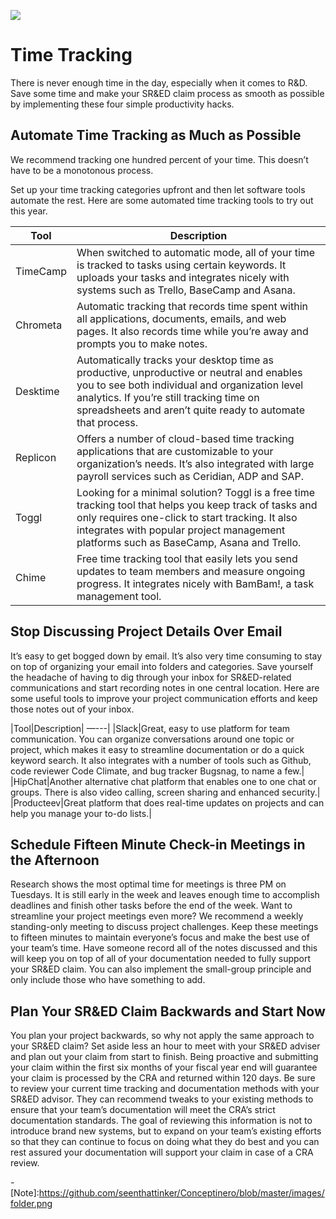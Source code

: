 ![](https://github.com/seenthattinker/Conceptinero/blob/master/images/conceptinero-funding-ideas-logo-white-383w.webp)


Time Tracking
=================








There is never enough time in the day,
especially when it comes to R&D.
Save some time and make your SR&ED claim process as smooth as possible by implementing these four simple productivity hacks.


Automate Time Tracking as Much as Possible
------------------------------------------------------

We recommend tracking one hundred percent of your time.
This doesn’t have to be a monotonous process.

Set up your time tracking categories upfront and then let software tools automate the rest.
Here are some automated time tracking tools to try out this year.

|Tool|Description|
| --- | --- |
|TimeCamp| When switched to automatic mode, all of your time is tracked to tasks using certain keywords. It uploads your tasks and integrates nicely with systems such as Trello, BaseCamp and Asana.|
|Chrometa|Automatic tracking that records time spent within all applications, documents, emails, and web pages. It also records time while you’re away and prompts you to make notes.|
|Desktime|Automatically tracks your desktop time as productive, unproductive or neutral and enables you to see both individual and organization level analytics. If you’re still tracking time on spreadsheets and aren’t quite ready to automate that process.|
|Replicon|Offers a number of cloud-based time tracking applications that are customizable to your organization’s needs. It’s also integrated with large payroll services such as Ceridian, ADP and SAP.|
|Toggl|Looking for a minimal solution? Toggl is a free time tracking tool that helps you keep track of tasks and only requires one-click to start tracking. It also integrates with popular project management platforms such as BaseCamp, Asana and Trello.|
|Chime|Free time tracking tool that easily lets you send updates to team members and measure ongoing progress. It integrates nicely with BamBam!, a task management tool.|


Stop Discussing Project Details Over Email
---------------------------------------------------

It’s easy to get bogged down by email.
It’s also very time consuming to stay on top of organizing your email into folders and categories.
Save yourself the headache of having to dig through your inbox for SR&ED-related communications and start recording notes in one central location.
Here are some useful tools to improve your project communication efforts and keep those notes out of your inbox.

|Tool|Description|
&mdash;---|
|Slack|Great, easy to use platform for team communication. You can organize conversations around one topic or project, which makes it easy to streamline documentation or do a quick keyword search. It also integrates with a number of tools such as Github, code reviewer Code Climate, and bug tracker Bugsnag, to name a few.|
|HipChat|Another alternative chat platform that enables one to one chat or groups. There is also video calling, screen sharing and enhanced security.|
|Producteev|Great platform that does real-time updates on projects and can help you manage your to-do lists.|

Schedule  Fifteen Minute Check-in Meetings in the Afternoon
--------------------------------------------------------------------



Research shows the most optimal time for meetings is three PM on Tuesdays.
It is still early in the week and leaves enough time to accomplish deadlines and finish other tasks before the end of the week.
Want to streamline your project meetings even more?
We recommend a weekly standing-only meeting to discuss project challenges.
Keep these meetings to fifteen minutes to maintain everyone’s focus and make the best use of your team’s time.
Have someone record all of the notes discussed and this will keep you on top of all of your documentation needed to fully support your SR&ED claim.
You can also implement the small-group principle and only include those who have something to add.

Plan Your SR&ED Claim Backwards and Start Now
------------------------------------------------------


You plan your project backwards,
so why not apply the same approach to your SR&ED claim?
Set aside less an hour to meet with your SR&ED adviser and plan out your claim from start to finish.
Being proactive and submitting your claim within the first six months of your fiscal year end will guarantee your claim is processed by the CRA and returned within 120 days.
Be sure to review your current time tracking and documentation methods with your SR&ED advisor.
They can recommend tweaks to your existing methods to ensure that your team’s documentation will meet the CRA’s strict documentation standards.
The goal of reviewing this information is not to introduce brand new systems,
but to expand on your team’s existing efforts so that they can continue to focus on doing what they do best and you can rest assured your documentation will support your claim in case of a CRA review.



-[Note]:https://github.com/seenthattinker/Conceptinero/blob/master/images/folder.png

[Attention]:https://github.com/seenthattinker/Conceptinero/blob/master/images/dart.png

[Example]:https://github.com/seenthattinker/Conceptinero/blob/master/images/example.png

[Law]:https://github.com/seenthattinker/Conceptinero/blob/master/images/law-pic.jpg
